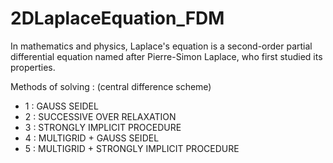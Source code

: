 # 2DLaplaceEquation_FDM
In mathematics and physics, Laplace's equation is a second-order partial differential equation named after Pierre-Simon Laplace, who first studied its properties.

Methods of solving : (central difference scheme)
- 1 : GAUSS SEIDEL
- 2 : SUCCESSIVE OVER RELAXATION
- 3 : STRONGLY IMPLICIT PROCEDURE
- 4 : MULTIGRID + GAUSS SEIDEL
- 5 : MULTIGRID + STRONGLY IMPLICIT PROCEDURE
